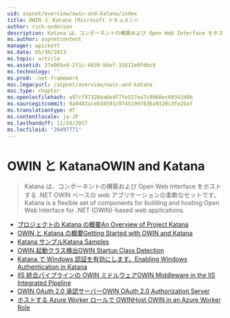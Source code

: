 ```yaml
---
uid: aspnet/overview/owin-and-katana/index
title: OWIN と Katana |Microsoft ドキュメント
author: rick-anderson
description: Katana は、コンポーネントの構築および Open Web Interface をホストする .NET OWIN ベースの web アプリケーションの柔軟なセットです。
ms.author: aspnetcontent
manager: wpickett
ms.date: 05/30/2013
ms.topic: article
ms.assetid: 37e005e9-2f1c-4039-b6ef-15612e0fdbc9
ms.technology: ''
ms.prod: .net-framework
msc.legacyurl: /aspnet/overview/owin-and-katana
msc.type: chapter
ms.openlocfilehash: a97cf97328ea6e4f7fe527ea7c9068ec60341d0b
ms.sourcegitcommit: 9a9483aceb34591c97451997036a9120c3fe2baf
ms.translationtype: HT
ms.contentlocale: ja-JP
ms.lasthandoff: 11/10/2017
ms.locfileid: "26497771"
---
```

<a name="owin-and-katana"></a><span data-ttu-id="e752c-103">OWIN と Katana</span><span class="sxs-lookup"><span data-stu-id="e752c-103">OWIN and Katana</span></span>
====================
> <span data-ttu-id="e752c-104">Katana は、コンポーネントの構築および Open Web Interface をホストする .NET OWIN ベースの web アプリケーションの柔軟なセットです。</span><span class="sxs-lookup"><span data-stu-id="e752c-104">Katana is a flexible set of components for building and hosting Open Web Interface for .NET (OWIN)-based web applications.</span></span>


- [<span data-ttu-id="e752c-105">プロジェクトの Katana の概要</span><span class="sxs-lookup"><span data-stu-id="e752c-105">An Overview of Project Katana</span></span>](an-overview-of-project-katana.md)
- [<span data-ttu-id="e752c-106">OWIN と Katana の概要</span><span class="sxs-lookup"><span data-stu-id="e752c-106">Getting Started with OWIN and Katana</span></span>](getting-started-with-owin-and-katana.md)
- [<span data-ttu-id="e752c-107">Katana サンプル</span><span class="sxs-lookup"><span data-stu-id="e752c-107">Katana Samples</span></span>](katana-samples.md)
- [<span data-ttu-id="e752c-108">OWIN 起動クラス検出</span><span class="sxs-lookup"><span data-stu-id="e752c-108">OWIN Startup Class Detection</span></span>](owin-startup-class-detection.md)
- [<span data-ttu-id="e752c-109">Katana で Windows 認証を有効にします。</span><span class="sxs-lookup"><span data-stu-id="e752c-109">Enabling Windows Authentication in Katana</span></span>](enabling-windows-authentication-in-katana.md)
- [<span data-ttu-id="e752c-110">IIS 統合パイプラインの OWIN ミドルウェア</span><span class="sxs-lookup"><span data-stu-id="e752c-110">OWIN Middleware in the IIS Integrated Pipeline</span></span>](owin-middleware-in-the-iis-integrated-pipeline.md)
- [<span data-ttu-id="e752c-111">OWIN OAuth 2.0 承認サーバー</span><span class="sxs-lookup"><span data-stu-id="e752c-111">OWIN OAuth 2.0 Authorization Server</span></span>](owin-oauth-20-authorization-server.md)
- [<span data-ttu-id="e752c-112">ホストする Azure Worker ロールで OWIN</span><span class="sxs-lookup"><span data-stu-id="e752c-112">Host OWIN in an Azure Worker Role</span></span>](host-owin-in-an-azure-worker-role.md)
